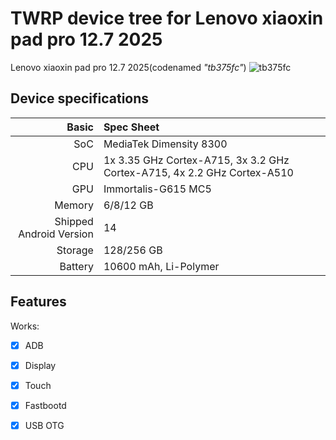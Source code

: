 # TWRP device tree for Lenovo xiaoxin pad pro 12.7 2025
Lenovo xiaoxin pad pro 12.7 2025(codenamed _"tb375fc"_) 
![tb375fc]()
## Device specifications

Basic   | Spec Sheet
-------:|:-------------------------
SoC     | MediaTek Dimensity 8300
CPU     | 1x 3.35 GHz Cortex-A715, 3x 3.2 GHz Cortex-A715, 4x 2.2 GHz Cortex-A510
GPU     | Immortalis-G615 MC5
Memory  | 6/8/12 GB
Shipped Android Version | 14
Storage | 128/256 GB
Battery | 10600 mAh, Li-Polymer

## Features

Works:
- [X] ADB
- [X] Display
- [X] Touch 
- [X] Fastbootd
- [X] USB OTG

